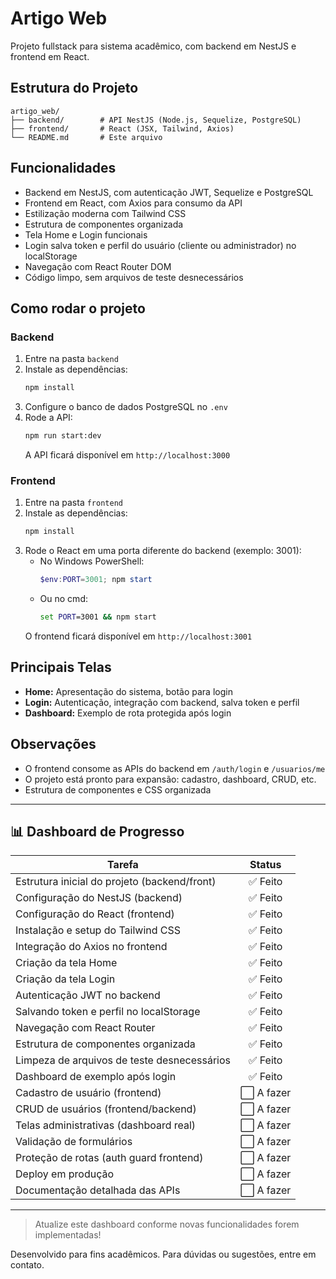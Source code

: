 # Artigo Web

Projeto fullstack para sistema acadêmico, com backend em NestJS e frontend em React.

## Estrutura do Projeto

```
artigo_web/
├── backend/        # API NestJS (Node.js, Sequelize, PostgreSQL)
├── frontend/       # React (JSX, Tailwind, Axios)
└── README.md       # Este arquivo
```

## Funcionalidades
- Backend em NestJS, com autenticação JWT, Sequelize e PostgreSQL
- Frontend em React, com Axios para consumo da API
- Estilização moderna com Tailwind CSS
- Estrutura de componentes organizada
- Tela Home e Login funcionais
- Login salva token e perfil do usuário (cliente ou administrador) no localStorage
- Navegação com React Router DOM
- Código limpo, sem arquivos de teste desnecessários

## Como rodar o projeto

### Backend
1. Entre na pasta `backend`
2. Instale as dependências:
   ```bash
   npm install
   ```
3. Configure o banco de dados PostgreSQL no `.env`
4. Rode a API:
   ```bash
   npm run start:dev
   ```
   A API ficará disponível em `http://localhost:3000`

### Frontend
1. Entre na pasta `frontend`
2. Instale as dependências:
   ```bash
   npm install
   ```
3. Rode o React em uma porta diferente do backend (exemplo: 3001):
   - No Windows PowerShell:
     ```powershell
     $env:PORT=3001; npm start
     ```
   - Ou no cmd:
     ```cmd
     set PORT=3001 && npm start
     ```
   O frontend ficará disponível em `http://localhost:3001`

## Principais Telas
- **Home:** Apresentação do sistema, botão para login
- **Login:** Autenticação, integração com backend, salva token e perfil
- **Dashboard:** Exemplo de rota protegida após login

## Observações
- O frontend consome as APIs do backend em `/auth/login` e `/usuarios/me`
- O projeto está pronto para expansão: cadastro, dashboard, CRUD, etc.
- Estrutura de componentes e CSS organizada

---

## 📊 Dashboard de Progresso

| Tarefa                                      | Status     |
|---------------------------------------------|:----------:|
| Estrutura inicial do projeto (backend/front) | ✅ Feito    |
| Configuração do NestJS (backend)             | ✅ Feito    |
| Configuração do React (frontend)             | ✅ Feito    |
| Instalação e setup do Tailwind CSS           | ✅ Feito    |
| Integração do Axios no frontend              | ✅ Feito    |
| Criação da tela Home                        | ✅ Feito    |
| Criação da tela Login                       | ✅ Feito    |
| Autenticação JWT no backend                  | ✅ Feito    |
| Salvando token e perfil no localStorage      | ✅ Feito    |
| Navegação com React Router                   | ✅ Feito    |
| Estrutura de componentes organizada          | ✅ Feito    |
| Limpeza de arquivos de teste desnecessários  | ✅ Feito    |
| Dashboard de exemplo após login              | ✅ Feito    |
| Cadastro de usuário (frontend)               | ⬜ A fazer  |
| CRUD de usuários (frontend/backend)          | ⬜ A fazer  |
| Telas administrativas (dashboard real)       | ⬜ A fazer  |
| Validação de formulários                     | ⬜ A fazer  |
| Proteção de rotas (auth guard frontend)      | ⬜ A fazer  |
| Deploy em produção                           | ⬜ A fazer  |
| Documentação detalhada das APIs              | ⬜ A fazer  |

---

> Atualize este dashboard conforme novas funcionalidades forem implementadas!

Desenvolvido para fins acadêmicos. Para dúvidas ou sugestões, entre em contato.
